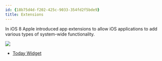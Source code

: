 ```yaml
---
id: {18b75d4d-f202-425c-9033-354fd2f5bde9}  
title: Extensions  
---
```


In iOS 8 Apple introduced app extensions to allow iOS applications to add various types of system-wide functionality.

 [ ![](Images/todaywidget.png)](Images/todaywidget.png)

-   [Today Widget](/recipes/ios/shared_resources/extensions/today_widget)